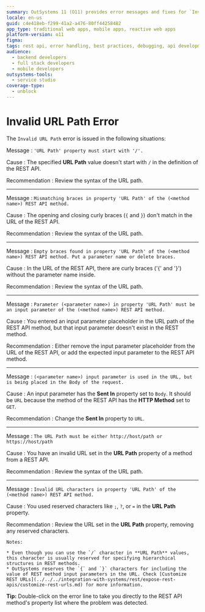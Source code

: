 ```yaml
---
summary: OutSystems 11 (O11) provides error messages and fixes for `Invalid URL Path` issues in REST APIs.
locale: en-us
guid: c4e418eb-f299-41a2-a476-80ff44258482
app_type: traditional web apps, mobile apps, reactive web apps
platform-version: o11
figma:
tags: rest api, error handling, best practices, debugging, api development
audience:
  - backend developers
  - full stack developers
  - mobile developers
outsystems-tools:
  - service studio
coverage-type:
  - unblock
---
```


# Invalid URL Path Error

The `Invalid URL Path` error is issued in the following situations:

Message
:   `'URL Path' property must start with '/'.`

Cause
:   The specified **URL Path** value doesn't start with `/` in the definition of the REST API.

Recommendation
:   Review the syntax of the URL path.

---

Message
:   `Mismatching braces in property 'URL Path' of the (<method name>) REST API method.`

Cause
:   The opening and closing curly braces (`{` and `}`) don't match in the URL of the REST API.

Recommendation
:   Review the syntax of the URL path.

---

Message
:   `Empty braces found in property 'URL Path' of the (<method name>) REST API method. Put a parameter name or delete braces.`

Cause
:   In the URL of the REST API, there are curly braces ('{' and '}') without the parameter name inside.

Recommendation
:   Review the syntax of the URL path.

---

Message
:   `Parameter (<parameter name>) in property 'URL Path' must be an input parameter of the (<method name>) REST API method.`

Cause
:   You entered an input parameter placeholder in the URL path of the REST API method, but that input parameter doesn't exist in the REST method.

Recommendation
:   Either remove the input parameter placeholder from the URL of the REST API, or add the expected input parameter to the REST API method.

---

Message
:   `(<parameter name>) input parameter is used in the URL, but is being placed in the Body of the request.`

Cause
:   An input parameter has the **Sent In** property set to `Body`. It should be `URL` because the method of the REST API has the **HTTP Method** set to `GET`.

Recommendation
:   Change the **Sent In** property to `URL`.

---

Message
:   `The URL Path must be either http://host/path or https://host/path`

Cause
:   You have an invalid URL set in the **URL Path** property of a method from a REST API.

Recommendation
:   Review the syntax of the URL path.

---

Message
:   `Invalid URL characters in property 'URL Path' of the (<method name>) REST API method.`

Cause
:   You used reserved characters like `;`, `?`, or `=` in the **URL Path** property.

Recommendation
:   Review the URL set in the **URL Path** property, removing any reserved characters.

    Notes:

    * Even though you can use the `/` character in **URL Path** values, this character is usually reserved for specifying hierarchical structures in REST methods.
    * OutSystems reserves the `{` and `}` characters for including the value of REST method input parameters in the URL. Check [Customize REST URLs](../../../integration-with-systems/rest/expose-rest-apis/customize-rest-urls.md) for more information.

<div class="info" markdown="1">

**Tip:** Double-click on the error line to take you directly to the REST API method's property list where the problem was detected.

</div>
